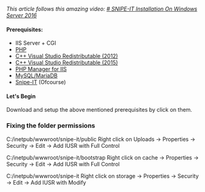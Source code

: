 
*This article follows this amazing video: [# SNIPE-IT Installation On Windows Server 2016](https://www.youtube.com/watch?v=kxGGQutvktM&list=PLuB-nSPBO_bM_dly7SMWP7l08iqL3nrml)*

#### Prerequisites:

- IIS Server + CGI
- [PHP](https://windows.php.net/download/)
- [C++ Visual Studio Redistributable (2012)](https://www.microsoft.com/en-au/download/details.aspx?id=30679) 
- [C++ Visual Studio Redistributable (2015)](https://www.microsoft.com/en-au/download/details.aspx?id=48145)
- [PHP Manager for IIS](https://www.iis.net/downloads/community/2018/05/php-manager-150-for-iis-10)
- [MySQL/MariaDB](https://downloads.mariadb.org/)
- [Snipe-IT](https://snipeitapp.com/download) (Ofcourse)

#### Let's Begin

Download and setup the above mentioned prerequisites by click on them.


### Fixing the folder permissions

C:/inetpub/wwwroot/snipe-it/public
Right click on Uploads -> Properties -> Security -> Edit -> Add
IUSR with Full Control

C:/inetpub/wwwroot/snipe-it/bootstrap
Right click on cache -> Properties -> Security -> Edit -> Add
IUSR with Full Control

C:/inetpub/wwwroot/snipe-it
Right click on storage -> Properties -> Security -> Edit -> Add
IUSR with Modify



